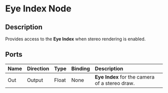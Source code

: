 # Eye Index Node

## Description

Provides access to the **Eye Index** when stereo rendering is enabled.

## Ports

| Name   | Direction  | Type  | Binding | Description |
|:-------|:-----------|:------|:--------|:------------|
| Out    | Output     | Float | None    | **Eye Index** for the camera of a stereo draw. |

